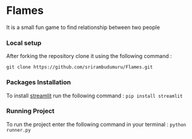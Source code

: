 # Flames
 It is a small fun game to find relationship between two people 
 ### Local setup
 After forking the repository clone it using the following command :
 
 ```git clone https://github.com/srirambudumuru/Flames.git```
 ### Packages Installation
 To install [streamlit](https://docs.streamlit.io/) run the following command :
 ```pip install streamlit```
 ### Running Project
 To run the project enter the following command in your terminal :
 ```python runner.py```
 
